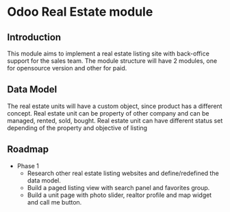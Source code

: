 # Odoo Real Estate module

## Introduction

This module aims to implement a real estate listing site with back-office support
for the sales team.
The module structure will have 2 modules, one for opensource version and other for paid.

## Data Model

The real estate units will have a custom object, since product has a different concept.
Real estate unit can be property of other company and can be managed, rented, sold, bought.
Real estate unit can have different status set depending of the property and objective of listing

## Roadmap

* Phase 1
    * Research other real estate listing websites and define/redefined the data model.
    * Build a paged listing view with search panel and favorites group.
    * Build a unit page with photo slider, realtor profile and map widget and call me button.
